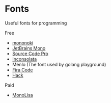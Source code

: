 # Fonts

Useful fonts for programming

Free
- [mononoki](https://madmalik.github.io/mononoki/)
- [JetBrains Mono](https://www.jetbrains.com/lp/mono/)
- [Source Code Pro](https://fonts.google.com/specimen/Source+Code+Pro)
- [Inconsolata](https://fonts.google.com/specimen/Inconsolata)
- Menlo (The font used by golang playground)
- [Fira Code](https://fonts.google.com/specimen/Fira+Code)
- [Hack](https://sourcefoundry.org/hack/)

Paid
- [MonoLisa](https://www.monolisa.dev/)
